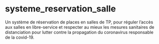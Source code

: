 # systeme_reservation_salle
Un système de réservation de places en salles de TP, pour réguler l’accès aux salles en libre-service et respecter au mieux les mesures sanitaires de distanciation pour lutter contre la propagation du coronavirus responsable de la covid-19.
